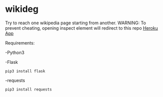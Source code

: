 # wikideg

Try to reach one wikipedia page starting from another.
WARNING: To prevent cheating, opening inspect element will redirect to this repo
[Heroku App](https://wikidegrees.herokuapp.com)

Requirements:

-Python3

-Flask
```{shell}
pip3 install flask
```
-requests
```{shell}
pip3 install requests
```
